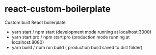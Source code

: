 # react-custom-boilerplate
Custom built React boilerplate

- yarn start / npm start (development mode running at localhost:3000)
- yarn start:pro / npm start:pro (production mode running at localhost:8080)
- yarn build / npm run build ( production build saved to dist folder)
